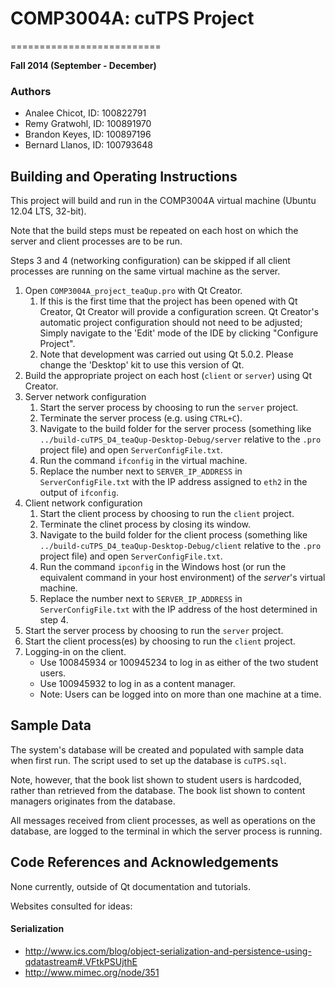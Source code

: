 # COMP3004A: cuTPS Project
==========================

**Fall 2014 (September - December)**

### Authors
- Analee Chicot, ID: 100822791
- Remy Gratwohl, ID: 100891970
- Brandon Keyes, ID: 100897196
- Bernard Llanos, ID: 100793648

## Building and Operating Instructions

This project will build and run in the COMP3004A virtual machine
(Ubuntu 12.04 LTS, 32-bit).

Note that the build steps must be repeated on each host
on which the server and client processes are to be run.

Steps 3 and 4 (networking configuration) can be skipped if all client processes
are running on the same virtual machine as the server.

1. Open `COMP3004A_project_teaQup.pro` with Qt Creator.
   1. If this is the first time that the project has been opened with Qt Creator,
      Qt Creator will provide a configuration screen.
      Qt Creator's automatic project configuration should not need to be adjusted;
      Simply navigate to the 'Edit' mode of the IDE by clicking "Configure Project".
   2. Note that development was carried out using Qt 5.0.2. Please change the 'Desktop' kit
      to use this version of Qt.
2. Build the appropriate project on each host (`client` or `server`) using Qt Creator.
3. Server network configuration
   1. Start the server process by choosing to run the `server` project.
   2. Terminate the server process (e.g. using `CTRL+C`).
   3. Navigate to the build folder for the server process
      (something like `../build-cuTPS_D4_teaQup-Desktop-Debug/server` relative
       to the `.pro` project file) and open `ServerConfigFile.txt`.
   4. Run the command `ifconfig` in the virtual machine.
   5. Replace the number next to `SERVER_IP_ADDRESS` in `ServerConfigFile.txt` with the IP
      address assigned to `eth2` in the output of `ifconfig`.
4. Client network configuration
   1. Start the client process by choosing to run the `client` project.
   2. Terminate the clinet process by closing its window.
   3. Navigate to the build folder for the client process
      (something like `../build-cuTPS_D4_teaQup-Desktop-Debug/client` relative
       to the `.pro` project file) and open `ServerConfigFile.txt`.
   4. Run the command `ipconfig` in the Windows host (or run the equivalent command in your
      host environment) of the *server*'s virtual machine.
   5. Replace the number next to `SERVER_IP_ADDRESS` in `ServerConfigFile.txt` with the IP
      address of the host determined in step 4.
5. Start the server process by choosing to run the `server` project.
6. Start the client process(es) by choosing to run the `client` project.
7. Logging-in on the client.
   - Use 100845934 or 100945234 to log in as either of the two student users.
   - Use 100945932 to log in as a content manager.
   - Note: Users can be logged into on more than one machine at a time.

## Sample Data

The system's database will be created and populated with sample data when first run. The script
used to set up the database is `cuTPS.sql`.

Note, however, that the book list shown to student users is hardcoded, rather than
retrieved from the database. The book list shown to content managers originates from the database.

All messages received from client processes, as well as operations on the database, are logged
to the terminal in which the server process is running.

## Code References and Acknowledgements

None currently, outside of Qt documentation and tutorials.

Websites consulted for ideas:

#### Serialization
- http://www.ics.com/blog/object-serialization-and-persistence-using-qdatastream#.VFtkPSUjthE
- http://www.mimec.org/node/351
